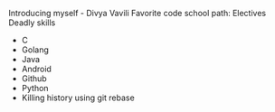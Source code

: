 Introducing myself - Divya Vavili
Favorite code school path: Electives
Deadly skills
* C
* Golang
* Java
* Android
* Github
* Python
* Killing history using git rebase
